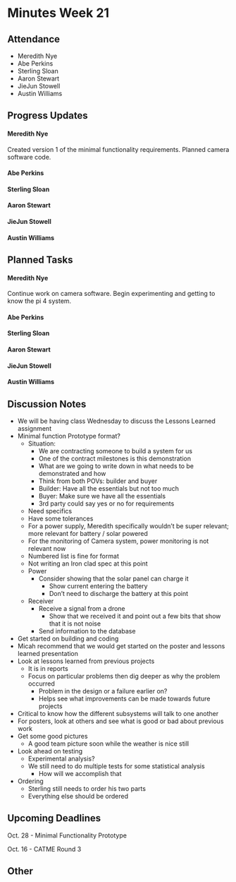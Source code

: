 # Minutes Week 21

## Attendance
   - Meredith Nye
   - Abe Perkins
   - Sterling Sloan
   - Aaron Stewart
   - JieJun Stowell
   - Austin Williams

## Progress Updates
#### Meredith Nye
Created version 1 of the minimal functionality requirements. Planned camera software code.
#### Abe Perkins
#### Sterling Sloan
#### Aaron Stewart
#### JieJun Stowell
#### Austin Williams

## Planned Tasks
#### Meredith Nye
Continue work on camera software. Begin experimenting and getting to know the pi 4 system.
#### Abe Perkins
#### Sterling Sloan
#### Aaron Stewart
#### JieJun Stowell
#### Austin Williams

## Discussion Notes
- We will be having class Wednesday to discuss the Lessons Learned assignment
- Minimal function Prototype format?
    - Situation:
        - We are contracting someone to build a system for us
        - One of the contract milestones is this demonstration
        - What are we going to write down in what needs to be demonstrated and how
        - Think from both POVs: builder and buyer
        - Builder: Have all the essentials but not too much
        - Buyer: Make sure we have all the essentials 
        - 3rd party could say yes or no for requirements
    - Need specifics
    - Have some tolerances
    - For a power supply, Meredith specifically wouldn’t be super relevant; more relevant for battery / solar powered
    - For the monitoring of Camera system, power monitoring is not relevant now
    - Numbered list is fine for format 
    - Not writing an Iron clad spec at this point 
    - Power
        - Consider showing that the solar panel can charge it
            - Show current entering the battery 
            - Don’t need to discharge the battery at this point 
    - Receiver
        - Receive a signal from a drone
            - Show that we received it and point out a few bits that show that it is not noise
        - Send information to the database
- Get started on building and coding
- Micah recommend that we would get started on the poster and lessons learned presentation
- Look at lessons learned from previous projects
    - It is in reports
    - Focus on particular problems then dig deeper as why the problem occurred
        - Problem in the design or a failure earlier on?
        - Helps see what improvements can be made towards future projects
- Critical to know how the different subsystems will talk to one another
- For posters, look at others and see what is good or bad about previous work
- Get some good pictures
    - A good team picture soon while the weather is nice still
- Look ahead on testing
    - Experimental analysis?
    - We still need to do multiple tests for some statistical analysis 
        - How will we accomplish that
- Ordering
    - Sterling still needs to order his two parts
    - Everything else should be ordered
## Upcoming Deadlines
Oct. 28 - Minimal Functionality Prototype

Oct. 16 - CATME Round 3 
## Other
